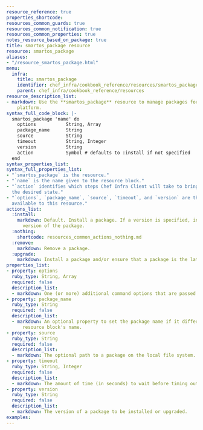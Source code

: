 ```yaml
---
resource_reference: true
properties_shortcode: 
resources_common_guards: true
resources_common_notification: true
resources_common_properties: true
notes_resource_based_on_package: true
title: smartos_package resource
resource: smartos_package
aliases:
- "/resource_smartos_package.html"
menu:
  infra:
    title: smartos_package
    identifier: chef_infra/cookbook_reference/resources/smartos_package smartos_package
    parent: chef_infra/cookbook_reference/resources
resource_description_list:
- markdown: Use the **smartos_package** resource to manage packages for the SmartOS
    platform.
syntax_full_code_block: |-
  smartos_package 'name' do
    options           String, Array
    package_name      String
    source            String
    timeout           String, Integer
    version           String
    action            Symbol # defaults to :install if not specified
  end
syntax_properties_list: 
syntax_full_properties_list:
- "`smartos_package` is the resource."
- "`name` is the name given to the resource block."
- "`action` identifies which steps Chef Infra Client will take to bring the node into
  the desired state."
- "`options`, `package_name`, `source`, `timeout`, and `version` are the properties
  available to this resource."
actions_list:
  :install:
    markdown: Default. Install a package. If a version is specified, install the specified
      version of the package.
  :nothing:
    shortcode: resources_common_actions_nothing.md
  :remove:
    markdown: Remove a package.
  :upgrade:
    markdown: Install a package and/or ensure that a package is the latest version.
properties_list:
- property: options
  ruby_type: String, Array
  required: false
  description_list:
  - markdown: One (or more) additional command options that are passed to the command.
- property: package_name
  ruby_type: String
  required: false
  description_list:
  - markdown: An optional property to set the package name if it differs from the
      resource block's name.
- property: source
  ruby_type: String
  required: false
  description_list:
  - markdown: The optional path to a package on the local file system.
- property: timeout
  ruby_type: String, Integer
  required: false
  description_list:
  - markdown: The amount of time (in seconds) to wait before timing out.
- property: version
  ruby_type: String
  required: false
  description_list:
  - markdown: The version of a package to be installed or upgraded.
examples: 
---
```


